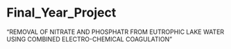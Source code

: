 # Final_Year_Project
“REMOVAL OF NITRATE AND PHOSPHATR FROM EUTROPHIC LAKE WATER  USING COMBINED ELECTRO-CHEMICAL COAGULATION”
